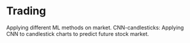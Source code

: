 # Trading

Applying different ML methods on market.
CNN-candlesticks: Applying CNN to candlestick charts to predict future stock market.

